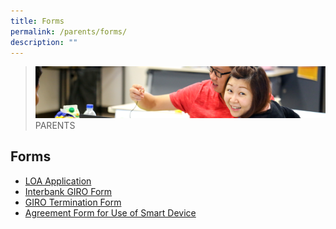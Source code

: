 ```yaml
---
title: Forms
permalink: /parents/forms/
description: ""
---
```

>![](/images/Parents/parent.jpg)
>PARENTS


## Forms

*   [LOA Application](https://go.gov.sg/loawaterwaypri)
*   [Interbank GIRO Form](/files/Forms/MOE_GIRO_Forms.pdf)
*   [GIRO Termination Form](/files/Forms/GIRO_Termination_Form_revisedSep19.pdf)
*   [Agreement Form for Use of Smart Device](/files/Forms/Agreement%20Form%20for%20Use%20of%20Smart%20Device.pdf)